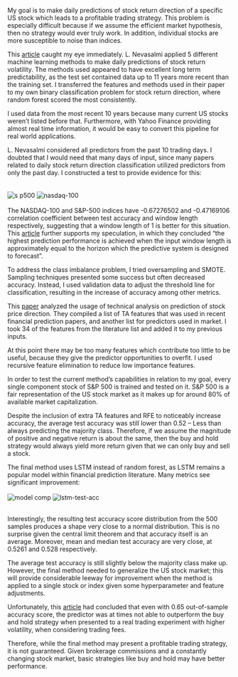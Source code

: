 My goal is to make daily predictions of stock return direction of a specific US stock which leads to a profitable trading strategy. This problem is especially difficult because if we assume the efficient market hypothesis, then no strategy would ever truly work. In addition, individual stocks are more susceptible to noise than indices. 

This <a href='https://www.sciencedirect.com/science/article/pii/S2405918820300143'>article</a> caught my eye immediately. L. Nevasalmi applied 5 different machine learning methods to make daily predictions of stock return volatility. The methods used appeared to have excellent long term predictability, as the test set contained data up to 11 years more recent than the training set. I transferred the features and methods used in their paper to my own binary classification problem for stock return direction, where random forest scored the most consistently. 

I used data from the most recent 10 years because many current US stocks weren’t listed before that. Furthermore, with Yahoo Finance providing almost real time information, it would be easy to convert this pipeline for real world applications.

L. Nevasalmi considered all predictors from the past 10 trading days. I doubted that I would need that many days of input, since many papers related to daily stock return direction classification utilized predictors from only the past day. I constructed a test to provide evidence for this:
<br><br><br>
![s p500](https://user-images.githubusercontent.com/60336524/166470862-79d26a3c-5831-401b-8965-a9562d177160.png)
![nasdaq-100](https://user-images.githubusercontent.com/60336524/166470969-5cab0f63-eb12-4560-a146-9a7fddc33cf4.png)
<br><br>
The NASDAQ-100 and S&P-500 indices have -0.67276502 and -0.47169106 correlation coefficient between test accuracy and window length respectively, suggesting that a window length of 1 is better for this situation. This <a href='https://www.researchgate.net/publication/317641598_Forecasting_Price_Movements_using_Technical_Indicators_Investigating_the_Impact_of_Varying_Input_Window_Length'>article</a> further supports my speculation, in which they concluded “the highest prediction performance is achieved when the input window length is approximately equal to the horizon which the predictive system is designed to forecast”.

To address the class imbalance problem, I tried oversampling and SMOTE. Sampling techniques presented some success but often decreased accuracy. Instead, I used validation data to adjust the threshold line for classification, resulting in the increase of accuracy among other metrics. 

This <a href='https://www.sciencedirect.com/science/article/pii/S266682702100030X#tbl1'>paper</a> analyzed the usage of technical analysis on prediction of stock price direction. They compiled a list of TA features that was used in recent financial prediction papers, and another list for predictors used in market. I took 34 of the features from the literature list and added it to my previous inputs. 

At this point there may be too many features which contribute too little to be useful, because they give the predictor opportunities to overfit. I used recursive feature elimination to reduce low importance features.

In order to test the current method’s capabilities in relation to my goal, every single component stock of S&P 500 is trained and tested on it. S&P 500 is a fair representation of the US stock market as it makes up for around 80% of available market capitalization. 

Despite the inclusion of extra TA features and RFE to noticeably increase accuracy, the average test accuracy was still lower than 0.52 – Less than always predicting the majority class. Therefore, if we assume the magnitude of positive and negative return is about the same, then the buy and hold strategy would always yield more return given that we can only buy and sell a stock.

The final method uses LSTM instead of random forest, as LSTM remains a popular model within financial prediction literature. Many metrics see significant improvement:
<br><br>
![model comp](https://user-images.githubusercontent.com/60336524/166471482-5a51da8e-65d9-4a4a-960b-c22035a1f797.png)
![lstm-test-acc](https://user-images.githubusercontent.com/60336524/166471552-572cc815-6de7-4cec-9195-18f3ea89caaf.png)
<br><br>

Interestingly, the resulting test accuracy score distribution from the 500 samples produces a shape very close to a normal distribution. This is no surprise given the central limit theorem and that accuracy itself is an average. Moreover, mean and median test accuracy are very close, at 0.5261 and 0.528 respectively. 

The average test accuracy is still slightly below the majority class make up. However,  the final method needed to generalize the US stock market; this will provide considerable leeway for improvement when the method is applied to a single stock or index given some hyperparameter and feature adjustments. 

Unfortunately, this <a href='https://www.sciencedirect.com/science/article/pii/S266682702100030X#tbl1'>article</a> had concluded that even with 0.65 out-of-sample accuracy score, the predictor was at times not able to outperform the buy and hold strategy when presented to a real trading experiment with higher volatility, when considering trading fees.

Therefore, while the final method may present a profitable trading strategy, it is not guaranteed. Given brokerage commissions and a constantly changing stock market, basic strategies like buy and hold may have better performance. 
